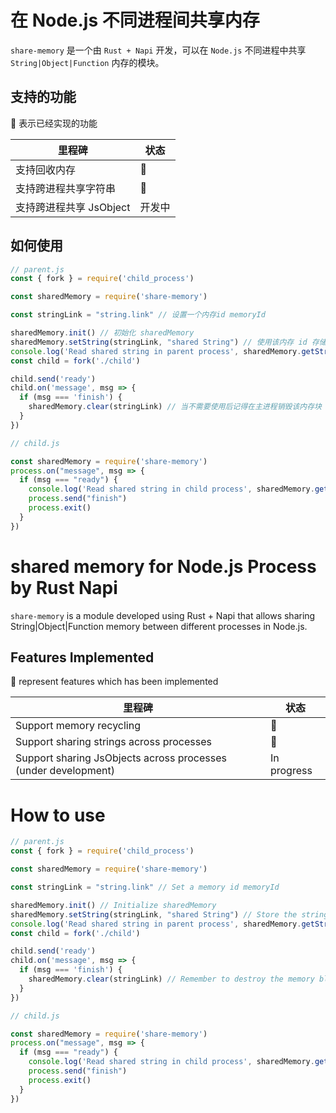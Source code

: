 # 在 Node.js 不同进程间共享内存

`share-memory` 是一个由 `Rust + Napi` 开发，可以在 `Node.js` 不同进程中共享 `String|Object|Function` 内存的模块。

## 支持的功能

🚀 表示已经实现的功能

| 里程碑                                                                                                                                                                                                                                          | 状态 |
| -------------------------------------------------------------------------------------------------------------------------------------- | ---- |
|  支持回收内存    | 🚀    |
|  支持跨进程共享字符串    | 🚀    |
|  支持跨进程共享 JsObject    | 开发中    |



## 如何使用

```js
// parent.js
const { fork } = require('child_process')

const sharedMemory = require('share-memory')

const stringLink = "string.link" // 设置一个内存id memoryId

sharedMemory.init() // 初始化 sharedMemory
sharedMemory.setString(stringLink, "shared String") // 使用该内存 id 存储需要共享的字符串
console.log('Read shared string in parent process', sharedMemory.getString(stringLink))
const child = fork('./child')

child.send('ready')
child.on('message', msg => {
  if (msg === 'finish') {
    sharedMemory.clear(stringLink) // 当不需要使用后记得在主进程销毁该内存块
  }
})

// child.js

const sharedMemory = require('share-memory')
process.on("message", msg => {
  if (msg === "ready") {
    console.log('Read shared string in child process', sharedMemory.getString("string.link"))
    process.send("finish")
    process.exit()
  }
})

```
# shared memory for Node.js Process by Rust Napi

`share-memory` is a module developed using Rust + Napi that allows sharing String|Object|Function memory between different processes in Node.js.

## Features Implemented

🚀 represent features which has been implemented

| 里程碑                                                                                                                                                                                                                                          | 状态 |
| -------------------------------------------------------------------------------------------------------------------------------------- | ---- |
|  Support memory recycling	    | 🚀    |
|  Support sharing strings across processes	    | 🚀    |
|  Support sharing JsObjects across processes (under development)    | In progress    |


# How to use

```js
// parent.js
const { fork } = require('child_process')

const sharedMemory = require('share-memory')

const stringLink = "string.link" // Set a memory id memoryId

sharedMemory.init() // Initialize sharedMemory
sharedMemory.setString(stringLink, "shared String") // Store the string to be shared using the memory id
console.log('Read shared string in parent process', sharedMemory.getString(stringLink))
const child = fork('./child')

child.send('ready')
child.on('message', msg => {
  if (msg === 'finish') {
    sharedMemory.clear(stringLink) // Remember to destroy the memory block in the main process when it is no longer needed
  }
})

// child.js

const sharedMemory = require('share-memory')
process.on("message", msg => {
  if (msg === "ready") {
    console.log('Read shared string in child process', sharedMemory.getString("string.link"))
    process.send("finish")
    process.exit()
  }
})
```
